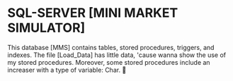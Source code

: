 # SQL-SERVER [MINI MARKET SIMULATOR]
This database [MMS] contains tables, stored procedures, triggers, and indexes. The file [Load_Data] has little data, 'cause wanna show the use of my stored procedures. Moreover, some stored procedures include an increaser with a type of variable: Char. 📃
